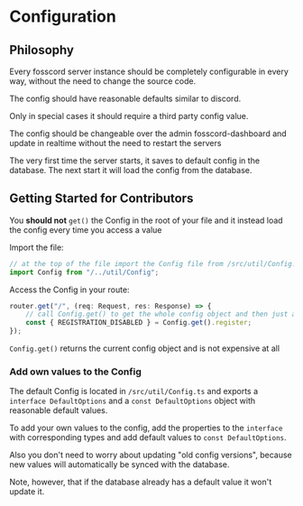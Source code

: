 # Configuration

## Philosophy

Every fosscord server instance should be completely configurable in every way, without the need to change the source code.

The config should have reasonable defaults similar to discord.

Only in special cases it should require a third party config value.

The config should be changeable over the admin fosscord-dashboard and update in realtime without the need to restart the servers

The very first time the server starts, it saves to default config in the database. The next start it will load the config from the database.

## Getting Started for Contributors

You **should not** `get()` the Config in the root of your file and it instead load the config every time you access a value

Import the file:

```js
// at the top of the file import the Config file from /src/util/Config.ts
import Config from "/../util/Config";
```

Access the Config in your route:

```js
router.get("/", (req: Request, res: Response) => {
	// call Config.get() to get the whole config object and then just access the property you want
	const { REGISTRATION_DISABLED } = Config.get().register;
});
```

`Config.get()` returns the current config object and is not expensive at all

### Add own values to the Config

The default Config is located in `/src/util/Config.ts` and exports a `interface DefaultOptions` and a `const DefaultOptions` object with reasonable default values.

To add your own values to the config, add the properties to the `interface` with corresponding types and add default values to `const DefaultOptions`.

Also you don't need to worry about updating "old config versions", because new values will automatically be synced with the database.

Note, however, that if the database already has a default value it won't update it.
